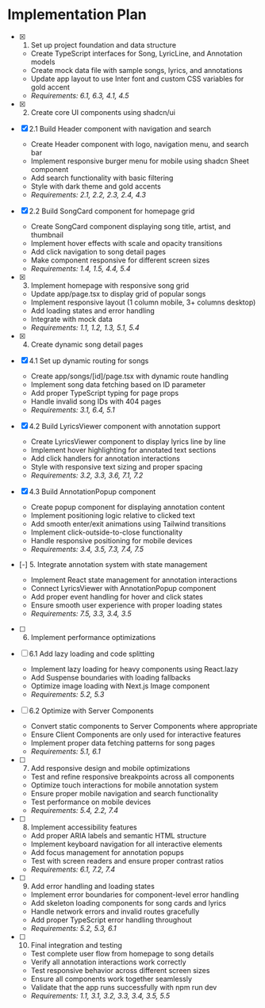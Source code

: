 # Implementation Plan

- [x] 1. Set up project foundation and data structure

  - Create TypeScript interfaces for Song, LyricLine, and Annotation models
  - Create mock data file with sample songs, lyrics, and annotations
  - Update app layout to use Inter font and custom CSS variables for gold accent
  - _Requirements: 6.1, 6.3, 4.1, 4.5_

- [x] 2. Create core UI components using shadcn/ui
- [x] 2.1 Build Header component with navigation and search

  - Create Header component with logo, navigation menu, and search bar
  - Implement responsive burger menu for mobile using shadcn Sheet component
  - Add search functionality with basic filtering
  - Style with dark theme and gold accents
  - _Requirements: 2.1, 2.2, 2.3, 2.4, 4.3_

- [x] 2.2 Build SongCard component for homepage grid

  - Create SongCard component displaying song title, artist, and thumbnail
  - Implement hover effects with scale and opacity transitions
  - Add click navigation to song detail pages
  - Make component responsive for different screen sizes
  - _Requirements: 1.4, 1.5, 4.4, 5.4_

- [x] 3. Implement homepage with responsive song grid

  - Update app/page.tsx to display grid of popular songs
  - Implement responsive layout (1 column mobile, 3+ columns desktop)
  - Add loading states and error handling
  - Integrate with mock data
  - _Requirements: 1.1, 1.2, 1.3, 5.1, 5.4_

- [x] 4. Create dynamic song detail pages
- [x] 4.1 Set up dynamic routing for songs

  - Create app/songs/[id]/page.tsx with dynamic route handling
  - Implement song data fetching based on ID parameter
  - Add proper TypeScript typing for page props
  - Handle invalid song IDs with 404 pages
  - _Requirements: 3.1, 6.4, 5.1_

- [x] 4.2 Build LyricsViewer component with annotation support

  - Create LyricsViewer component to display lyrics line by line
  - Implement hover highlighting for annotated text sections
  - Add click handlers for annotation interactions
  - Style with responsive text sizing and proper spacing
  - _Requirements: 3.2, 3.3, 3.6, 7.1, 7.2_

- [x] 4.3 Build AnnotationPopup component

  - Create popup component for displaying annotation content
  - Implement positioning logic relative to clicked text
  - Add smooth enter/exit animations using Tailwind transitions
  - Implement click-outside-to-close functionality
  - Handle responsive positioning for mobile devices
  - _Requirements: 3.4, 3.5, 7.3, 7.4, 7.5_

- [-] 5. Integrate annotation system with state management

  - Implement React state management for annotation interactions
  - Connect LyricsViewer with AnnotationPopup component
  - Add proper event handling for hover and click states
  - Ensure smooth user experience with proper loading states
  - _Requirements: 7.5, 3.3, 3.4, 3.5_

- [ ] 6. Implement performance optimizations
- [ ] 6.1 Add lazy loading and code splitting

  - Implement lazy loading for heavy components using React.lazy
  - Add Suspense boundaries with loading fallbacks
  - Optimize image loading with Next.js Image component
  - _Requirements: 5.2, 5.3_

- [ ] 6.2 Optimize with Server Components

  - Convert static components to Server Components where appropriate
  - Ensure Client Components are only used for interactive features
  - Implement proper data fetching patterns for song pages
  - _Requirements: 5.1, 6.1_

- [ ] 7. Add responsive design and mobile optimizations

  - Test and refine responsive breakpoints across all components
  - Optimize touch interactions for mobile annotation system
  - Ensure proper mobile navigation and search functionality
  - Test performance on mobile devices
  - _Requirements: 5.4, 2.2, 7.4_

- [ ] 8. Implement accessibility features

  - Add proper ARIA labels and semantic HTML structure
  - Implement keyboard navigation for all interactive elements
  - Add focus management for annotation popups
  - Test with screen readers and ensure proper contrast ratios
  - _Requirements: 6.1, 7.2, 7.4_

- [ ] 9. Add error handling and loading states

  - Implement error boundaries for component-level error handling
  - Add skeleton loading components for song cards and lyrics
  - Handle network errors and invalid routes gracefully
  - Add proper TypeScript error handling throughout
  - _Requirements: 5.2, 5.3, 6.1_

- [ ] 10. Final integration and testing
  - Test complete user flow from homepage to song details
  - Verify all annotation interactions work correctly
  - Test responsive behavior across different screen sizes
  - Ensure all components work together seamlessly
  - Validate that the app runs successfully with npm run dev
  - _Requirements: 1.1, 3.1, 3.2, 3.3, 3.4, 3.5, 5.5_
